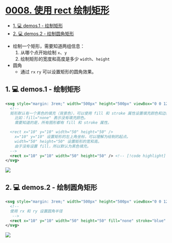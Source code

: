 # [0008. 使用 rect 绘制矩形](https://github.com/tnotesjs/TNotes.svg/tree/main/notes/0008.%20%E4%BD%BF%E7%94%A8%20rect%20%E7%BB%98%E5%88%B6%E7%9F%A9%E5%BD%A2)

<!-- region:toc -->

- [1. 💻 demos.1 - 绘制矩形](#1--demos1---绘制矩形)
- [2. 💻 demos.2 - 绘制圆角矩形](#2--demos2---绘制圆角矩形)

<!-- endregion:toc -->
- 绘制一个矩形，需要知道两组信息：
  1. 从哪个点开始绘制 `x`、`y`
  2. 绘制矩形的宽度和高度是多少 `width`、`height`
- 圆角
  - 通过 `rx` `ry` 可以设置矩形的圆角效果。

## 1. 💻 demos.1 - 绘制矩形

```xml
<svg style="margin: 3rem;" width="500px" height="500px" viewBox="0 0 120 120" xmlns="http://www.w3.org/2000/svg">
  <!--
  矩形默认有一个黑色的填充（背景色），可以使用 fill 和 stroke 属性设置填充颜色和边框颜色。
    比如：fill="none" 表示没有填充颜色。
    需要知道的是，所有图形都有 fill 和 stroke 属性。

  <rect x="10" y="10" width="50" height="50" />
    x="10" y="10" 设置矩形的左上角坐标，可以理解为绘制的起点。
    width="50" height="50" 设置矩形的宽和高。
    由于没有设置 fill，所以默认为黑色填充。
  -->
  <rect x="10" y="10" width="50" height="50" /> <!-- [!code highlight] -->
</svg>
```

![](assets/2025-01-26-14-17-35.png)


## 2. 💻 demos.2 - 绘制圆角矩形

```xml
<svg style="margin: 3rem;" width="500px" height="500px" viewBox="0 0 120 120" xmlns="http://www.w3.org/2000/svg">
  <!--
  使用 rx 和 ry 设置圆角半径
   -->
  <rect x="10" y="10" width="50" height="50" fill="none" stroke="blue" rx="10" ry="10" /> <!-- [!code highlight] -->
</svg>
```

![](assets/2025-01-26-14-17-45.png)
